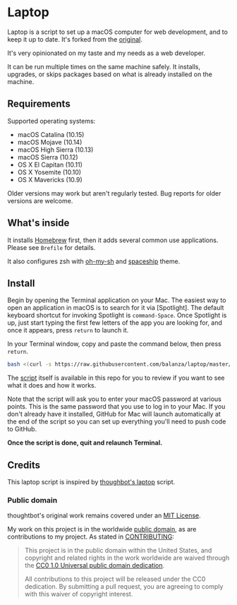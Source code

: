 Laptop
======
Laptop is a script to set up a macOS computer for web development, and to keep
it up to date. It's forked from the [original](https://github.com/thoughtbot/laptop).

It's very opinionated on my taste and my needs as a web developer.

It can be run multiple times on the same machine safely. It installs,
upgrades, or skips packages based on what is already installed on the machine.


Requirements
------------

Supported operating systems:

* macOS Catalina (10.15)
* macOS Mojave (10.14)
* macOS High Sierra (10.13)
* macOS Sierra (10.12)
* OS X El Capitan (10.11)
* OS X Yosemite (10.10)
* OS X Mavericks (10.9)

Older versions may work but aren't regularly tested. Bug reports for older
versions are welcome.

What's inside
-------
It installs [Homebrew](https://brew.sh/) first, then it adds several common use applications. Please see `Brefile` for details.

It also configures zsh with [oh-my-sh](https://github.com/ohmyzsh/ohmyzsh) and [spaceship](https://github.com/denysdovhan/spaceship-prompt) theme.  

Install
-------

Begin by opening the Terminal application on your Mac. The easiest way to open
an application in macOS is to search for it via [Spotlight]. The default
keyboard shortcut for invoking Spotlight is `command-Space`. Once Spotlight
is up, just start typing the first few letters of the app you are looking for,
and once it appears, press `return` to launch it.

In your Terminal window, copy and paste the command below, then press `return`.

```sh
bash <(curl -s https://raw.githubusercontent.com/balanza/laptop/master/laptop)
```

The [script](https://github.com/balanza/laptop/blob/master/mac) itself is
available in this repo for you to review if you want to see what it does
and how it works.

Note that the script will ask you to enter your macOS password at various
points. This is the same password that you use to log in to your Mac.
If you don't already have it installed, GitHub for Mac will launch
automatically at the end of the script so you can set up everything you'll
need to push code to GitHub.

**Once the script is done, quit and relaunch Terminal.**


Credits
-------

This laptop script is inspired by
[thoughbot's laptop](https://github.com/thoughtbot/laptop) script.

### Public domain

thoughtbot's original work remains covered under an [MIT License](https://github.com/thoughtbot/laptop/blob/c997c4fb5a986b22d6c53214d8f219600a4561ee/LICENSE).

My work on this project is in the worldwide [public domain](LICENSE.md), as are contributions to my project. As stated in [CONTRIBUTING](CONTRIBUTING.md):

> This project is in the public domain within the United States, and copyright and related rights in the work worldwide are waived through the [CC0 1.0 Universal public domain dedication](https://creativecommons.org/publicdomain/zero/1.0/).
>
> All contributions to this project will be released under the CC0 dedication. By submitting a pull request, you are agreeing to comply with this waiver of copyright interest.
